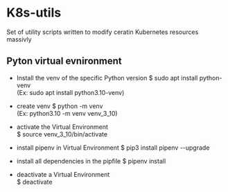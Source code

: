 # K8s-utils

Set of utility scripts written to modify ceratin Kubernetes resources massivly

## Pyton virtual evnironment

* Install the venv of the specific Python version
  $ sudo apt install python<version>-venv  
  (Ex: sudo apt install python3.10-venv)  

* create venv
  $ python<version> -m venv <virtual-environment-name>  
  (Ex: python3.10 -m venv venv_3_10)

* activate the Virtual Environment  
  $ source venv_3_10/bin/activate

* install pipenv in Virtual Environment
  $ pip3 install pipenv --upgrade

* install all dependencies in the pipfile
  $ pipenv install

* deactivate a Virtual Environment  
  $ deactivate
